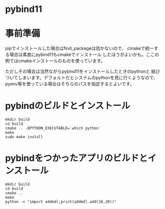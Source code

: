 # pybind11

# 事前準備

pipでインストールした場合はfind_packageは効かないので、
cmakeで統一する場合は素直にpybind11もcmakeでインストール
したほうがよいかも。ここの例ではcmakeインストールのものを使っています。

ただしその場合は当然ながらpybind11をインストールしたときのpythonと
結びついてしまいます。デフォルトだとシステムのpythonを見に行くようなので、
pyenv等を使っている場合はそちらのパスを指定するとよいです。

# pybindのビルドとインストール

```
mkdir build
cd build
cmake .. -DPYTHON_EXECUTABLE=`which python`
make
sudo make install
```

# pybindをつかったアプリのビルドとインストール

```
mkdir build
cd build
cmake ..
make
python -c "import addmdl;print(addmdl.add(10,20))"
```

